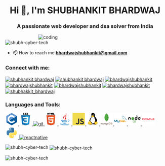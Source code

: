 <h1 align="center">Hi 👋, I'm SHUBHANKIT BHARDWAJ</h1>
<h3 align="center">A passionate web developer and dsa solver from India</h3>
<img align="right" alt="coding" width="400" src="https://tse4.mm.bing.net/th?id=OIP.c77HarQw_Q3UN2j2VlXuegHaEJ&pid=Api&P=0&h=180">
<p align="left"> <img src="https://komarev.com/ghpvc/?username=shubh-cyber-tech&label=Profile%20views&color=0e75b6&style=flat" alt="shubh-cyber-tech" /> </p>

- 📫 How to reach me **bhardwajshubhankit@gmail.com**

<h3 align="left">Connect with me:</h3>
<p align="left">
<a href="https://twitter.com/shubhankit bhardwaj" target="blank"><img align="center" src="https://raw.githubusercontent.com/rahuldkjain/github-profile-readme-generator/master/src/images/icons/Social/twitter.svg" alt="shubhankit bhardwaj" height="30" width="40" /></a>
<a href="https://linkedin.com/in/shubhankit bhardwaj" target="blank"><img align="center" src="https://raw.githubusercontent.com/rahuldkjain/github-profile-readme-generator/master/src/images/icons/Social/linked-in-alt.svg" alt="shubhankit bhardwaj" height="30" width="40" /></a>
<a href="https://fb.com/bhardwajshubhankit" target="blank"><img align="center" src="https://raw.githubusercontent.com/rahuldkjain/github-profile-readme-generator/master/src/images/icons/Social/facebook.svg" alt="bhardwajshubhankit" height="30" width="40" /></a>
<a href="https://instagram.com/bhardwajshubhankit" target="blank"><img align="center" src="https://raw.githubusercontent.com/rahuldkjain/github-profile-readme-generator/master/src/images/icons/Social/instagram.svg" alt="bhardwajshubhankit" height="30" width="40" /></a>
<a href="https://www.codechef.com/users/bhardwajshubhankit" target="blank"><img align="center" src="https://cdn.jsdelivr.net/npm/simple-icons@3.1.0/icons/codechef.svg" alt="bhardwajshubhankit" height="30" width="40" /></a>
<a href="https://www.hackerrank.com/bhardwajshubhankit" target="blank"><img align="center" src="https://raw.githubusercontent.com/rahuldkjain/github-profile-readme-generator/master/src/images/icons/Social/hackerrank.svg" alt="bhardwajshubhankit" height="30" width="40" /></a>
<a href="https://codeforces.com/profile/shubhakkit_bhardwaj" target="blank"><img align="center" src="https://raw.githubusercontent.com/rahuldkjain/github-profile-readme-generator/master/src/images/icons/Social/codeforces.svg" alt="shubhakkit_bhardwaj" height="30" width="40" /></a>
</p>

<h3 align="left">Languages and Tools:</h3>
<p align="left"> <a href="https://www.cprogramming.com/" target="_blank" rel="noreferrer"> <img src="https://raw.githubusercontent.com/devicons/devicon/master/icons/c/c-original.svg" alt="c" width="40" height="40"/> </a> <a href="https://www.w3schools.com/css/" target="_blank" rel="noreferrer"> <img src="https://raw.githubusercontent.com/devicons/devicon/master/icons/css3/css3-original-wordmark.svg" alt="css3" width="40" height="40"/> </a> <a href="https://git-scm.com/" target="_blank" rel="noreferrer"> <img src="https://www.vectorlogo.zone/logos/git-scm/git-scm-icon.svg" alt="git" width="40" height="40"/> </a> <a href="https://www.w3.org/html/" target="_blank" rel="noreferrer"> <img src="https://raw.githubusercontent.com/devicons/devicon/master/icons/html5/html5-original-wordmark.svg" alt="html5" width="40" height="40"/> </a> <a href="https://www.java.com" target="_blank" rel="noreferrer"> <img src="https://raw.githubusercontent.com/devicons/devicon/master/icons/java/java-original.svg" alt="java" width="40" height="40"/> </a> <a href="https://developer.mozilla.org/en-US/docs/Web/JavaScript" target="_blank" rel="noreferrer"> <img src="https://raw.githubusercontent.com/devicons/devicon/master/icons/javascript/javascript-original.svg" alt="javascript" width="40" height="40"/> </a> <a href="https://www.linux.org/" target="_blank" rel="noreferrer"> <img src="https://raw.githubusercontent.com/devicons/devicon/master/icons/linux/linux-original.svg" alt="linux" width="40" height="40"/> </a> <a href="https://www.mongodb.com/" target="_blank" rel="noreferrer"> <img src="https://raw.githubusercontent.com/devicons/devicon/master/icons/mongodb/mongodb-original-wordmark.svg" alt="mongodb" width="40" height="40"/> </a> <a href="https://www.mysql.com/" target="_blank" rel="noreferrer"> <img src="https://raw.githubusercontent.com/devicons/devicon/master/icons/mysql/mysql-original-wordmark.svg" alt="mysql" width="40" height="40"/> </a> <a href="https://nodejs.org" target="_blank" rel="noreferrer"> <img src="https://raw.githubusercontent.com/devicons/devicon/master/icons/nodejs/nodejs-original-wordmark.svg" alt="nodejs" width="40" height="40"/> </a> <a href="https://www.oracle.com/" target="_blank" rel="noreferrer"> <img src="https://raw.githubusercontent.com/devicons/devicon/master/icons/oracle/oracle-original.svg" alt="oracle" width="40" height="40"/> </a> <a href="https://www.python.org" target="_blank" rel="noreferrer"> <img src="https://raw.githubusercontent.com/devicons/devicon/master/icons/python/python-original.svg" alt="python" width="40" height="40"/> </a> <a href="https://reactnative.dev/" target="_blank" rel="noreferrer"> <img src="https://reactnative.dev/img/header_logo.svg" alt="reactnative" width="40" height="40"/> </a> </p>

<p><img align="left" src="https://github-readme-stats.vercel.app/api/top-langs?username=shubh-cyber-tech&show_icons=true&locale=en&layout=compact" alt="shubh-cyber-tech" /></p>

<p>&nbsp;<img align="center" src="https://github-readme-stats.vercel.app/api?username=shubh-cyber-tech&show_icons=true&locale=en" alt="shubh-cyber-tech" /></p>

<p><img align="center" src="https://github-readme-streak-stats.herokuapp.com/?user=shubh-cyber-tech&" alt="shubh-cyber-tech" /></p>
